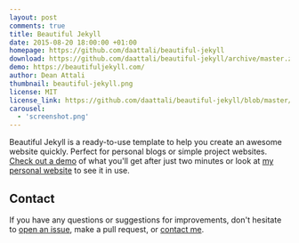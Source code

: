 ```yaml
---
layout: post
comments: true
title: Beautiful Jekyll
date: 2015-08-20 18:00:00 +01:00
homepage: https://github.com/daattali/beautiful-jekyll
download: https://github.com/daattali/beautiful-jekyll/archive/master.zip
demo: https://beautifuljekyll.com/
author: Dean Attali
thumbnail: beautiful-jekyll.png
license: MIT
license_link: https://github.com/daattali/beautiful-jekyll/blob/master/LICENSE
carousel:
  - 'screenshot.png'
---
```


Beautiful Jekyll is a ready-to-use template to help you create an awesome website quickly. Perfect for personal blogs or simple project websites. [Check out a demo](https://beautifuljekyll.com/) of what you'll get after just two minutes or look at [my personal website](https://deanattali.com/) to see it in use.

## Contact

If you have any questions or suggestions for improvements, don't hesitate to [open an issue](https://github.com/daattali/beautiful-jekyll/issues), make a pull request, or [contact me](https://deanattali.com/aboutme#contact).
